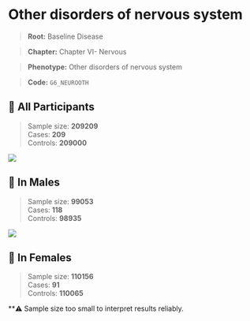 # Other disorders of nervous system

> **Root:** Baseline Disease  

> **Chapter:** Chapter VI- Nervous  

> **Phenotype:** Other disorders of nervous system  

> **Code:** `G6_NEUROOTH`

## 🧪 All Participants  
> Sample size: **209209**  
> Cases: **209**  
> Controls: **209000**
<img src="/Disease/Figures/ALL/Baseline/G6_NEUROOTH.png"/>
<CsvTable src="/Disease_Data/ALL/Baseline/LG_G6_NEUROOTH.csv" label="🔍 View full results" />

## 👨 In Males  
> Sample size: **99053**  
> Cases: **118**  
> Controls: **98935**
<img src="/Disease/Figures/Male/Baseline/G6_NEUROOTH.png"/>
<CsvTable src="/Disease_Data/Male/Baseline/LG_G6_NEUROOTH.csv" label="🔍 View full results" />

## 👩 In Females  
> Sample size: **110156**  
> Cases: **91**  
> Controls: **110065**

**⚠️ Sample size too small to interpret results reliably.
